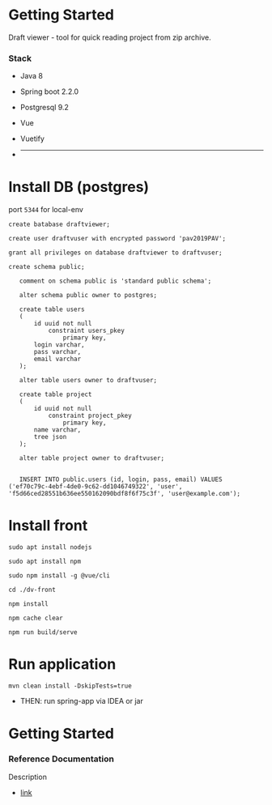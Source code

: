 # Getting Started

Draft viewer - tool for quick reading project from zip archive. 

### Stack

* Java 8

* Spring boot 2.2.0

* Postgresql 9.2

* Vue

* Vuetify

* ---

# Install DB (postgres)

port `5344` for local-env

```create batabase draftviewer;```

```create user draftvuser with encrypted password 'pav2019PAV';```

```grant all privileges on database draftviewer to draftvuser;```

```
create schema public;
   
   comment on schema public is 'standard public schema';
   
   alter schema public owner to postgres;
   
   create table users
   (
       id uuid not null
           constraint users_pkey
               primary key,
       login varchar,
       pass varchar,
       email varchar
   );
   
   alter table users owner to draftvuser;
   
   create table project
   (
       id uuid not null
           constraint project_pkey
               primary key,
       name varchar,
       tree json
   );
   
   alter table project owner to draftvuser;
   
   
   INSERT INTO public.users (id, login, pass, email) VALUES ('ef70c79c-4ebf-4de0-9c62-dd1046749322', 'user', 'f5d66ced28551b636ee550162090bdf8f6f75c3f', 'user@example.com');
```

# Install front

    sudo apt install nodejs
    
    sudo apt install npm
    
    sudo npm install -g @vue/cli
    
    cd ./dv-front
    
    npm install
    
    npm cache clear
    
    npm run build/serve

# Run application

    mvn clean install -DskipTests=true
    
* THEN: run spring-app via IDEA or jar

# Getting Started

### Reference Documentation
Description

* [link](https://index.html)
